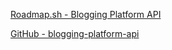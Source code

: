 [Roadmap.sh - Blogging Platform API](https://roadmap.sh/projects/blogging-platform-api)

[GitHub - blogging-platform-api](https://github.com/alberthgrande/blogging-platform-api)
